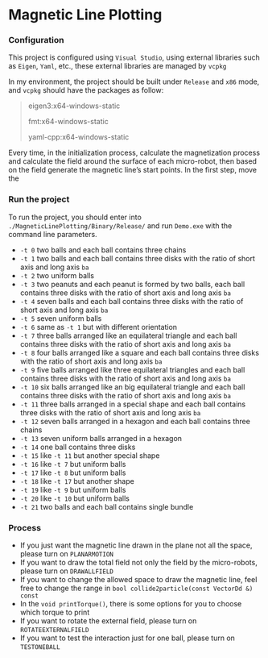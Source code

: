 # Magnetic Line Plotting

### Configuration

This project is configured using `Visual Studio`, using external libraries such as `Eigen`, `Yaml`, etc., these external libraries are managed by `vcpkg`

In my environment, the project should be built under `Release` and `x86` mode, and `vcpkg` should have the packages as follow:

> eigen3:x64-windows-static 
>
> fmt:x64-windows-static
>
> yaml-cpp:x64-windows-static

Every time, in the initialization process, calculate the magnetization process and calculate the field around the surface of each micro-robot, then based on the field generate the magnetic line’s start points. In the first step, move the 

### Run the project

To run the project, you should enter into `./MagneticLinePlotting/Binary/Release/` and run `Demo.exe` with the command line parameters.

- `-t 0` two balls and each ball contains three chains
- `-t 1` two balls and each ball contains three disks with the ratio of short axis and long axis `ba`
- `-t 2` two uniform balls
- `-t 3` two peanuts and each peanut is formed by two balls, each ball contains three disks with the ratio of short axis and long axis `ba`
- `-t 4` seven balls and each ball contains three disks with the ratio of short axis and long axis `ba`
- `-t 5` seven uniform balls
- `-t 6` same as `-t 1` but with different orientation
- `-t 7` three balls arranged like an equilateral triangle and each ball contains three disks with the ratio of short axis and long axis `ba`
- `-t 8` four balls arranged like a square and each ball contains three disks with the ratio of short axis and long axis `ba`
- `-t 9` five balls arranged like three equilateral triangles and each ball contains three disks with the ratio of short axis and long axis `ba`
- `-t 10` six balls arranged like an big equilateral triangle and each ball contains three disks with the ratio of short axis and long axis `ba`
- `-t 11` three balls arranged in a special shape and each ball contains three disks with the ratio of short axis and long axis `ba`
- `-t 12` seven balls arranged in a hexagon and each ball contains three chains
- `-t 13` seven uniform balls arranged in a hexagon
- `-t 14` one ball contains three disks
- `-t 15` like `-t 11` but another special shape
- `-t 16` like `-t 7` but uniform balls
- `-t 17` like `-t 8` but uniform balls
- `-t 18` like `-t 17` but another shape
- `-t 19` like `-t 9` but uniform balls
- `-t 20` like `-t 10` but uniform balls
- `-t 21` two balls and each ball contains single bundle



### Process

- If you just want the magnetic line drawn in the plane not all the space, please turn on `PLANARMOTION`
- If you want to draw the total field not only the field by the micro-robots, please turn on `DRAWALLFIELD`
- If you want to change the allowed space to draw the magnetic line, feel free to change the range in `bool collide2particle(const VectorDd &) const`
- In the `void printTorque()`, there is some options for you to choose which torque to print
- If you want to rotate the external field, please turn on `ROTATEEXTERNALFIELD`
- If you want to test the interaction just for one ball, please turn on `TESTONEBALL`
